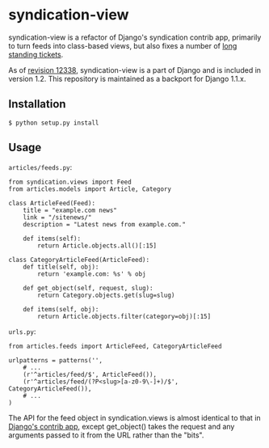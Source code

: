 syndication-view
================

syndication-view is a refactor of Django's syndication contrib app, primarily to 
turn feeds into class-based views, but also fixes a number of [long standing 
tickets](http://code.djangoproject.com/query?status=new&status=assigned&status=reopened&component=RSS+framework&order=priority).

As of [revision 
12338](http://github.com/django/django/commit/5d592a351fe66a225a25), 
syndication-view is a part of Django and is included in version 1.2. This 
repository is maintained as a backport for Django 1.1.x.

Installation
------------

    $ python setup.py install

Usage
-----

`articles/feeds.py`:

    from syndication.views import Feed
    from articles.models import Article, Category

    class ArticleFeed(Feed):
        title = "example.com news"
        link = "/sitenews/"
        description = "Latest news from example.com."

        def items(self):
            return Article.objects.all()[:15]
        
    class CategoryArticleFeed(ArticleFeed):
        def title(self, obj):
            return 'example.com: %s' % obj
        
        def get_object(self, request, slug):
            return Category.objects.get(slug=slug)
        
        def items(self, obj):
            return Article.objects.filter(category=obj)[:15]

`urls.py`:

    from articles.feeds import ArticleFeed, CategoryArticleFeed

    urlpatterns = patterns('',
        # ...
        (r'^articles/feed/$', ArticleFeed()),
        (r'^articles/feed/(?P<slug>[a-z0-9\-]+)/$', CategoryArticleFeed()),
        # ...
    )


The API for the feed object in syndication.views is almost identical to that in 
[Django's contrib app](http://docs.djangoproject.com/en/dev/ref/contrib/syndication/), except get_object() takes the request and any arguments passed
to it from the URL rather than the "bits".
